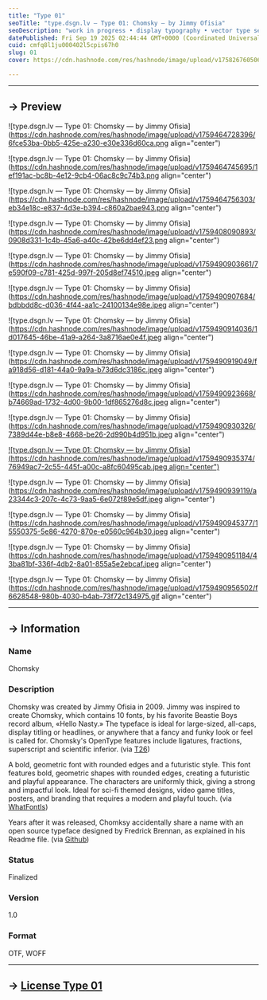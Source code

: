 ```yaml
---
title: "Type 01"
seoTitle: "type.dsgn.lv — Type 01: Chomsky — by Jimmy Ofisia"
seoDescription: "work in progress • display typography • vector type set • freely downloadable materials • creative commons licensed • by Jimmy Ofisia"
datePublished: Fri Sep 19 2025 02:44:44 GMT+0000 (Coordinated Universal Time)
cuid: cmfq8l1ju000402l5cpis67h0
slug: 01
cover: https://cdn.hashnode.com/res/hashnode/image/upload/v1758267605061/f8c3a50e-8bdb-4acf-8aee-1d9cd20ec102.png

---
```


---

## → Preview

![type.dsgn.lv — Type 01: Chomsky — by Jimmy Ofisia](https://cdn.hashnode.com/res/hashnode/image/upload/v1759464728396/6fce53ba-0bb5-425e-a230-e30e336d60ca.png align="center")

![type.dsgn.lv — Type 01: Chomsky — by Jimmy Ofisia](https://cdn.hashnode.com/res/hashnode/image/upload/v1759464745695/1ef191ac-bc8b-4e12-9cb4-06ac8c9c74b3.png align="center")

![type.dsgn.lv — Type 01: Chomsky — by Jimmy Ofisia](https://cdn.hashnode.com/res/hashnode/image/upload/v1759464756303/eb34e18c-e837-4d3e-b394-c860a2bae943.png align="center")

![type.dsgn.lv — Type 01: Chomsky — by Jimmy Ofisia](https://cdn.hashnode.com/res/hashnode/image/upload/v1759408090893/0908d331-1c4b-45a6-a40c-42be6dd4ef23.png align="center")

![type.dsgn.lv — Type 01: Chomsky — by Jimmy Ofisia](https://cdn.hashnode.com/res/hashnode/image/upload/v1759490903661/7e590f09-c781-425d-997f-205d8ef74510.jpeg align="center")

![type.dsgn.lv — Type 01: Chomsky — by Jimmy Ofisia](https://cdn.hashnode.com/res/hashnode/image/upload/v1759490907684/bdbbdd8c-d036-4f44-aa1c-24100134e98e.jpeg align="center")

![type.dsgn.lv — Type 01: Chomsky — by Jimmy Ofisia](https://cdn.hashnode.com/res/hashnode/image/upload/v1759490914036/1d017645-46be-41a9-a264-3a8716ae0e4f.jpeg align="center")

![type.dsgn.lv — Type 01: Chomsky — by Jimmy Ofisia](https://cdn.hashnode.com/res/hashnode/image/upload/v1759490919049/fa918d56-d181-44a0-9a9a-b73d6dc3186c.jpeg align="center")

![type.dsgn.lv — Type 01: Chomsky — by Jimmy Ofisia](https://cdn.hashnode.com/res/hashnode/image/upload/v1759490923668/b74669ad-1732-4d00-9b00-1df865276d8c.jpeg align="center")

![type.dsgn.lv — Type 01: Chomsky — by Jimmy Ofisia](https://cdn.hashnode.com/res/hashnode/image/upload/v1759490930326/7389d44e-b8e8-4668-be26-2d990b4d951b.jpeg align="center")

[![type.dsgn.lv — Type 01: Chomsky — by Jimmy Ofisia](https://cdn.hashnode.com/res/hashnode/image/upload/v1759490935374/76949ac7-2c55-445f-a00c-a8fc60495cab.jpeg align="center")](https://www.t26.com/fonts/5886-Chomsky)

![type.dsgn.lv — Type 01: Chomsky — by Jimmy Ofisia](https://cdn.hashnode.com/res/hashnode/image/upload/v1759490939119/a23344c3-207c-4c73-9aa5-6e072f89e5df.jpeg align="center")

![type.dsgn.lv — Type 01: Chomsky — by Jimmy Ofisia](https://cdn.hashnode.com/res/hashnode/image/upload/v1759490945377/15550375-5e86-4270-870e-e0560c964b30.jpeg align="center")

![type.dsgn.lv — Type 01: Chomsky — by Jimmy Ofisia](https://cdn.hashnode.com/res/hashnode/image/upload/v1759490951184/43ba81bf-336f-4db2-8a01-855a5e2ebcaf.jpeg align="center")

![type.dsgn.lv — Type 01: Chomsky — by Jimmy Ofisia](https://cdn.hashnode.com/res/hashnode/image/upload/v1759490956502/f6628548-980b-4030-b4ab-73f72c134975.gif align="center")

---

## → Information

### Name

Chomsky

### Description

Chomsky was created by Jimmy Ofisia in 2009. Jimmy was inspired to create Chomsky, which contains 10 fonts, by his favorite Beastie Boys record album, «Hello Nasty.» The typeface is ideal for large-sized, all-caps, display titling or headlines, or anywhere that a fancy and funky look or feel is called for. Chomsky's OpenType features include ligatures, fractions, superscript and scientific inferior. (via [T26](https://www.t26.com/fonts/5886-Chomsky))

A bold, geometric font with rounded edges and a futuristic style. This font features bold, geometric shapes with rounded edges, creating a futuristic and playful appearance. The characters are uniformly thick, giving a strong and impactful look. Ideal for sci-fi themed designs, video game titles, posters, and branding that requires a modern and playful touch. (via [WhatFontIs](https://www.whatfontis.com/T26_Chomsky-Regular.font))

Years after it was released, Chomksy accidentally share a name with an open source typeface designed by Fredrick Brennan, as explained in his Readme file. (via [Github](https://github.com/ctrlcctrlv/chomsky?tab=readme-ov-file#notice-of-confusability-2021-09-05))

### Status

Finalized

### Version

1.0

### Format

OTF, WOFF

---

## → [**License Type 01**](https://www.t26.com/fonts/5886-Chomsky)